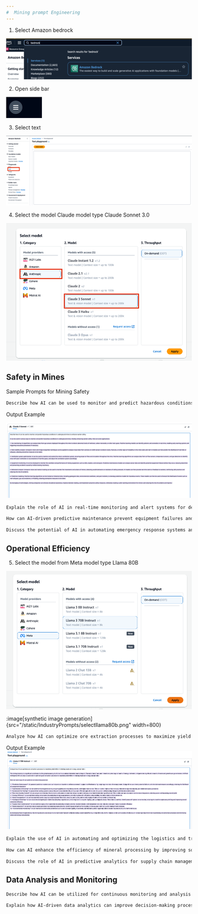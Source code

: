 ```yaml
---
#  Mining prompt Engineering
---
```

1. Select Amazon bedrock

![Screenshot for bedrock.](https://github.com/kaveerh/bedrock-mining-demo/blob/main/static/IndustryPrompts/Selectbedrock.png)



2. Open side bar

![Open side bar](https://github.com/kaveerh/bedrock-mining-demo/blob/main/static/IndustryPrompts/selectsidepanel.png)


3. Select text

![Select chat](https://github.com/kaveerh/bedrock-mining-demo/blob/main/static/IndustryPrompts/selecttext.png)



4. Select the model Claude  model type Claude Sonnet 3.0

![Select model claude Sonnet](https://github.com/kaveerh/bedrock-mining-demo/blob/main/static/IndustryPrompts/selectclaudemodel.png)




## Safety in Mines

Sample Prompts for Mining Safety

```bash
Describe how AI can be used to monitor and predict hazardous conditions in underground mines to enhance worker safety.
```

Output Example 

![Select model claude Sonnet Output](https://github.com/kaveerh/bedrock-mining-demo/blob/main/static/IndustryPrompts/Claude-out-screen.png)



```bash
Explain the role of AI in real-time monitoring and alert systems for detecting gas leaks and other dangerous emissions in mining operations.
```


```bash
How can AI-driven predictive maintenance prevent equipment failures and reduce the risk of accidents in mining operations?
```

```bash
Discuss the potential of AI in automating emergency response systems and evacuation plans in mining sites.
```


## Operational Efficiency

5. Select the model from Meta model type Llama 80B


![Select model claude Sonnet Output](https://github.com/kaveerh/bedrock-mining-demo/blob/main/static/IndustryPrompts/selectllama80b.png)

:image[synthetic image generation]{src="/static/IndustryPrompts/selectllama80b.png" width=800}

```bash
Analyze how AI can optimize ore extraction processes to maximize yield while minimizing waste and energy consumption.
```

Output Example 
![Select model claude Sonnet Output](https://github.com/kaveerh/bedrock-mining-demo/blob/main/static/IndustryPrompts/llama-out-screen.png)



```bash
Explain the use of AI in automating and optimizing the logistics and transportation of mined materials.
```

```bash
How can AI enhance the efficiency of mineral processing by improving sorting, crushing, and grinding operations?
```

```bash
Discuss the role of AI in predictive analytics for supply chain management in the mining industry.
```


## Data Analysis and Monitoring


```bash
Describe how AI can be utilized for continuous monitoring and analysis of environmental impacts in mining areas.
```

```bash
Explain how AI-driven data analytics can improve decision-making processes in mine planning and resource allocation.
```

